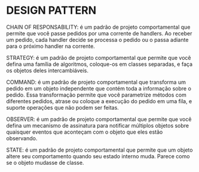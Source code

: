 # DESIGN PATTERN

CHAIN OF RESPONSABILITY: é um padrão de projeto
comportamental que permite que você passe pedidos por uma
corrente de handlers. Ao receber um pedido, cada handler
decide se processa o pedido ou o passa adiante para o próximo
handler na corrente.

STRATEGY: é um padrão de projeto comportamental que
permite que você defina uma família de algoritmos,
coloque-os em classes separadas, e faça os objetos
deles intercambiáveis.

COMMAND: é um padrão de projeto comportamental que
transforma um pedido em um objeto independente que
contém toda a informação sobre o pedido. Essa transformação
permite que você parametrize métodos com diferentes
pedidos, atrase ou coloque a execução do pedido em uma fila,
e suporte operações que não podem ser feitas.

OBSERVER: é um padrão de projeto comportamental que
permite que você defina um mecanismo de assinatura para
notificar múltiplos objetos sobre quaisquer eventos que
aconteçam com o objeto que eles estão observando.

STATE: é um padrão de projeto comportamental que permite
que um objeto altere seu comportamento quando seu estado
interno muda. Parece como se o objeto mudasse de classe.
